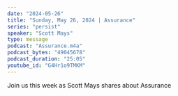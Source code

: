 ```yaml
---
date: "2024-05-26"
title: "Sunday, May 26, 2024 | Assurance"
series: "persist"
speaker: "Scott Mays"
type: message
podcast: "Assurance.m4a"
podcast_bytes: "49045678"
podcast_duration: "25:05"
youtube_id: "G4Hr1o9TMKM"
---
```

Join us this week as Scott Mays shares about Assurance
